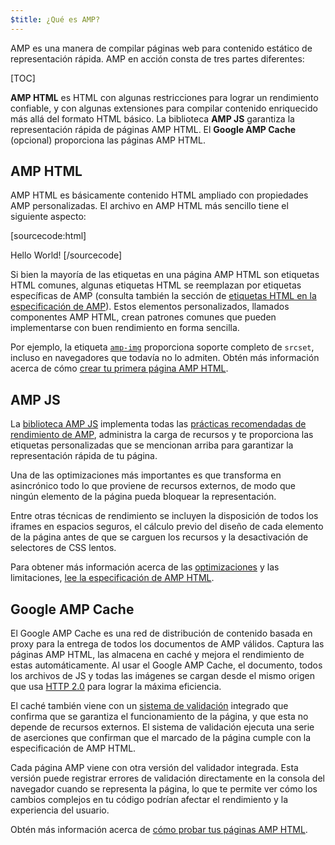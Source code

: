 ```yaml
---
$title: ¿Qué es AMP?
---
```

<amp-youtube
    data-videoid="lBTCB7yLs8Y"
    layout="responsive"
    width="480" height="270">
</amp-youtube>

AMP es una manera de compilar páginas web para contenido estático de representación rápida.
AMP en acción consta de tres partes diferentes:

[TOC]

**AMP HTML** es HTML con algunas restricciones para lograr un rendimiento confiable,
y con algunas extensiones para compilar contenido enriquecido más allá del formato HTML básico.
La biblioteca **AMP JS** garantiza la representación rápida de páginas AMP HTML.
El **Google AMP Cache** (opcional) proporciona las páginas AMP HTML.

## AMP HTML

AMP HTML es básicamente contenido HTML ampliado con propiedades AMP personalizadas.
El archivo en AMP HTML más sencillo tiene el siguiente aspecto:

[sourcecode:html]
<!doctype html>
<html ⚡>
 <head>
   <meta charset="utf-8">
   <link rel="canonical" href="hello-world.html">
   <meta name="viewport" content="width=device-width,minimum-scale=1,initial-scale=1">
   <style amp-boilerplate>body{-webkit-animation:-amp-start 8s steps(1,end) 0s 1 normal both;-moz-animation:-amp-start 8s steps(1,end) 0s 1 normal both;-ms-animation:-amp-start 8s steps(1,end) 0s 1 normal both;animation:-amp-start 8s steps(1,end) 0s 1 normal both}@-webkit-keyframes -amp-start{from{visibility:hidden}to{visibility:visible}}@-moz-keyframes -amp-start{from{visibility:hidden}to{visibility:visible}}@-ms-keyframes -amp-start{from{visibility:hidden}to{visibility:visible}}@-o-keyframes -amp-start{from{visibility:hidden}to{visibility:visible}}@keyframes -amp-start{from{visibility:hidden}to{visibility:visible}}</style><noscript><style amp-boilerplate>body{-webkit-animation:none;-moz-animation:none;-ms-animation:none;animation:none}</style></noscript>
   <script async src="https://cdn.ampproject.org/v0.js"></script>
 </head>
 <body>Hello World!</body>
</html>
[/sourcecode]

Si bien la mayoría de las etiquetas en una página AMP HTML son etiquetas HTML comunes,
algunas etiquetas HTML se reemplazan por etiquetas específicas de AMP (consulta también la sección de
[etiquetas HTML en la especificación de AMP](https://github.com/ampproject/amphtml/blob/master/spec/amp-html-format.md)).
Estos elementos personalizados, llamados componentes AMP HTML,
crean patrones comunes que pueden implementarse con buen rendimiento en forma sencilla.

Por ejemplo, la etiqueta [`amp-img`](/docs/reference/amp-img.html)
proporciona soporte completo de `srcset`, incluso en navegadores que todavía no lo admiten.
Obtén más información acerca de cómo [crear tu primera página AMP HTML](/docs/get_started/create_page.html).

## AMP JS

La [biblioteca AMP JS](https://github.com/ampproject/amphtml/tree/master/src) implementa
todas las [prácticas recomendadas de rendimiento de AMP](/docs/get_started/technical_overview.html),
administra la carga de recursos y te proporciona las etiquetas personalizadas que se mencionan arriba para
garantizar la representación rápida de tu página.

Una de las optimizaciones más importantes es que transforma en asincrónico todo lo que proviene de recursos externos, de modo que ningún elemento de la página pueda bloquear la representación.

Entre otras técnicas de rendimiento se incluyen la disposición de todos los iframes en espacios seguros, el cálculo previo del diseño de cada elemento de la página antes de que se carguen los recursos y la desactivación de selectores de CSS lentos.

Para obtener más información acerca de las [optimizaciones](/docs/get_started/technical_overview.html) y las limitaciones, [lee la especificación de AMP HTML](https://github.com/ampproject/amphtml/blob/master/spec/amp-html-format.md).

## Google AMP Cache

El Google AMP Cache es una red de distribución de contenido basada en proxy
para la entrega de todos los documentos de AMP válidos.
Captura las páginas AMP HTML, las almacena en caché y mejora el rendimiento de estas automáticamente.
Al usar el Google AMP Cache, el documento, todos los archivos de JS y todas las imágenes se cargan
desde el mismo origen que usa
[HTTP 2.0](https://http2.github.io/) para lograr la máxima eficiencia.

El caché también viene con un
[sistema de validación](https://github.com/ampproject/amphtml/tree/master/validator)
integrado que confirma que se garantiza el funcionamiento de la página,
y que esta no depende de recursos externos.
El sistema de validación ejecuta una serie de aserciones
que confirman que el marcado de la página cumple con la especificación de AMP HTML.

Cada página AMP viene con otra versión del validador integrada. Esta versión puede registrar errores de validación directamente en la consola del navegador cuando se representa la página,
lo que te permite ver cómo los cambios complejos en tu código
podrían afectar el rendimiento y la experiencia del usuario.

Obtén más información acerca de [cómo probar tus páginas AMP HTML](/docs/guides/validate.html).